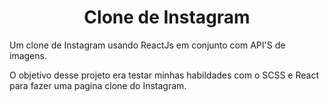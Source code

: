 <h1 align="center"> Clone de Instagram </h1>
  <p> Um clone de Instagram usando ReactJs em conjunto com API'S de imagens. </p>
 <p>O objetivo desse projeto era testar minhas habildades com o SCSS e React para fazer uma pagina clone do Instagram.</p>
